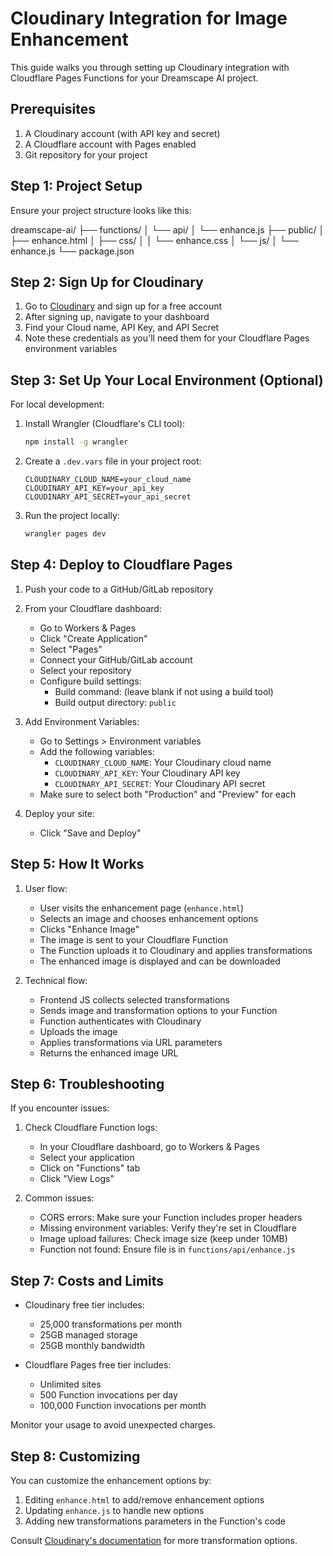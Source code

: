# Cloudinary Integration for Image Enhancement

This guide walks you through setting up Cloudinary integration with Cloudflare Pages Functions for your Dreamscape AI project.

## Prerequisites

1. A Cloudinary account (with API key and secret)
2. A Cloudflare account with Pages enabled
3. Git repository for your project

## Step 1: Project Setup

Ensure your project structure looks like this:

dreamscape-ai/
├── functions/
│ └── api/
│ └── enhance.js
├── public/
│ ├── enhance.html
│ ├── css/
│ │ └── enhance.css
│ └── js/
│ └── enhance.js
└── package.json


## Step 2: Sign Up for Cloudinary

1. Go to [Cloudinary](https://cloudinary.com/) and sign up for a free account
2. After signing up, navigate to your dashboard
3. Find your Cloud name, API Key, and API Secret
4. Note these credentials as you'll need them for your Cloudflare Pages environment variables

## Step 3: Set Up Your Local Environment (Optional)

For local development:

1. Install Wrangler (Cloudflare's CLI tool):
   ```bash
   npm install -g wrangler
   ```

2. Create a `.dev.vars` file in your project root:
   ```
   CLOUDINARY_CLOUD_NAME=your_cloud_name
   CLOUDINARY_API_KEY=your_api_key
   CLOUDINARY_API_SECRET=your_api_secret
   ```

3. Run the project locally:
   ```bash
   wrangler pages dev
   ```

## Step 4: Deploy to Cloudflare Pages

1. Push your code to a GitHub/GitLab repository

2. From your Cloudflare dashboard:
   - Go to Workers & Pages
   - Click "Create Application"
   - Select "Pages"
   - Connect your GitHub/GitLab account
   - Select your repository
   - Configure build settings:
     - Build command: (leave blank if not using a build tool)
     - Build output directory: `public`

3. Add Environment Variables:
   - Go to Settings > Environment variables
   - Add the following variables:
     - `CLOUDINARY_CLOUD_NAME`: Your Cloudinary cloud name
     - `CLOUDINARY_API_KEY`: Your Cloudinary API key
     - `CLOUDINARY_API_SECRET`: Your Cloudinary API secret
   - Make sure to select both "Production" and "Preview" for each

4. Deploy your site:
   - Click "Save and Deploy"

## Step 5: How It Works

1. User flow:
   - User visits the enhancement page (`enhance.html`)
   - Selects an image and chooses enhancement options
   - Clicks "Enhance Image"
   - The image is sent to your Cloudflare Function
   - The Function uploads it to Cloudinary and applies transformations
   - The enhanced image is displayed and can be downloaded

2. Technical flow:
   - Frontend JS collects selected transformations
   - Sends image and transformation options to your Function
   - Function authenticates with Cloudinary
   - Uploads the image
   - Applies transformations via URL parameters
   - Returns the enhanced image URL

## Step 6: Troubleshooting

If you encounter issues:

1. Check Cloudflare Function logs:
   - In your Cloudflare dashboard, go to Workers & Pages
   - Select your application
   - Click on "Functions" tab
   - Click "View Logs"

2. Common issues:
   - CORS errors: Make sure your Function includes proper headers
   - Missing environment variables: Verify they're set in Cloudflare
   - Image upload failures: Check image size (keep under 10MB)
   - Function not found: Ensure file is in `functions/api/enhance.js`

## Step 7: Costs and Limits

- Cloudinary free tier includes:
  - 25,000 transformations per month
  - 25GB managed storage
  - 25GB monthly bandwidth

- Cloudflare Pages free tier includes:
  - Unlimited sites
  - 500 Function invocations per day
  - 100,000 Function invocations per month

Monitor your usage to avoid unexpected charges.

## Step 8: Customizing

You can customize the enhancement options by:

1. Editing `enhance.html` to add/remove enhancement options
2. Updating `enhance.js` to handle new options
3. Adding new transformations parameters in the Function's code

Consult [Cloudinary's documentation](https://cloudinary.com/documentation/transformation_reference) for more transformation options.